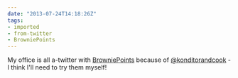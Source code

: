 ```yaml
---
date: "2013-07-24T14:18:26Z"
tags:
- imported
- from-twitter
- BrowniePoints
---
```

My office is all a-twitter with [BrowniePoints](/tags/BrowniePoints) because of [@konditorandcook](https://twitter.com/konditorandcook) - I think I'll need to try them myself\!
